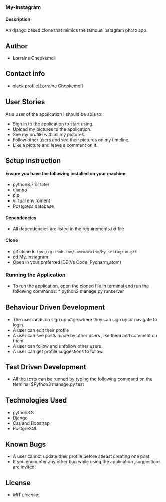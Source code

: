 ### My-Instagram
#### Description
An django based  clone that mimics the famous instagram photo app.

## Author

* Lorraine Chepkemoi
## Contact info
* slack profile[Lorraine Chepkemoi]
## User Stories

As a user of the application I should be able to:

* Sign in to the application to start using.
* Upload my pictures to the application.
* See my profile with all my pictures.
* Follow other users and see their pictures on my timeline.
* Like a picture and leave a comment on it.




## Setup instruction

#### Ensure you have the following installed on your machine 
* python3.7 or later 
* django
* pip
* virtual enviroment
* Postgress database
#### Dependencies

* All dependencies are listed in the requirements.txt file

#### Clone

* git clone ```https://github.com/Lomemoraine/My_instagram.git```
* cd My_instagram
* Open in your preferred IDE(Vs Code ,Pycharm,atom)
### Running the Application
* To run the application, open the cloned file in terminal and run the following commands:
        * python3 manage.py runserver
## Behaviour Driven Development
* The user lands on sign up page where they can sign up or navigate to login.
* A user can edit their profile
* A user can see posts made by other users ,like them and comment on them.
* A user can follow and unfollow other users.
* A user can get profile suggestions to follow.

## Test Driven Development
* All the tests can be runned by typing the following command on the terminal
       $Python3 manage.py test
## Technologies Used
* python3.8
* Django 
* Css and Boostrap
* PostgreSQL
## Known Bugs
* A user cannot update their profile before atleast creating one post
* If you encounter any other bug while using the application ,suggestions are invited.
## License
* *MIT License:*